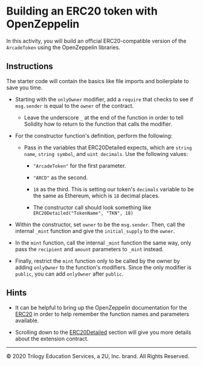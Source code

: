 # Building an ERC20 token with OpenZeppelin

In this activity, you will build an official ERC20-compatible version of the `ArcadeToken` using the OpenZeppelin libraries.

## Instructions

The starter code will contain the basics like file imports and boilerplate to save you time.

* Starting with the `onlyOwner` modifier, add a `require` that checks to see if `msg.sender` is equal to the `owner` of the contract.

  * Leave the underscore `_` at the end of the function in order to tell Solidity how to return to the function that calls the modifier.

* For the constructor function's definition, perform the following:

  * Pass in the variables that ERC20Detailed expects, which are `string name`, `string symbol`, and `uint decimals`. Use the following values:

    * `"ArcadeToken"` for the first parameter.

    * `"ARCD"` as the second.

    * `18` as the third. This is setting our token's `decimals` variable to be the same as Ethereum, which is `18` decimal places.

    * The constructor call should look something like `ERC20Detailed("TokenName", "TKN", 18)`

* Within the constructor, set `owner` to be the `msg.sender`. Then, call the internal `_mint` function and give the `initial_supply` to the `owner`.

* In the `mint` function, call the internal `_mint` function the same way, only pass the `recipient` and `amount` parameters to `_mint` instead.

* Finally, restrict the `mint` function only to be called by the owner by adding `onlyOwner` to the function's modifiers. Since the only modifier is `public`, you can add `onlyOwner` after `public`.

## Hints

* It can be helpful to bring up the OpenZeppelin documentation for the [ERC20](https://docs.openzeppelin.com/contracts/2.x/api/token/erc20) in order to help remember the function names and parameters available.

* Scrolling down to the [ERC20Detailed](https://docs.openzeppelin.com/contracts/2.x/api/token/erc20#ERC20Detailed) section will give you more details about the extension contract.

---
© 2020 Trilogy Education Services, a 2U, Inc. brand. All Rights Reserved.
